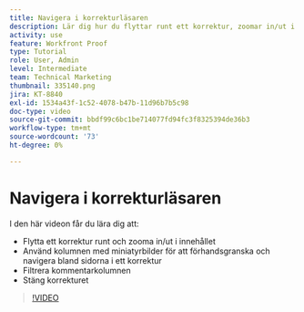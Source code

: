 ```yaml
---
title: Navigera i korrekturläsaren
description: Lär dig hur du flyttar runt ett korrektur, zoomar in/ut i innehållet, använder miniatyrbildskolumnen, filtrerar korrekturkommentarer och mycket mer i  [!DNL &#x200B; Workfront] korrekturläsaren.
activity: use
feature: Workfront Proof
type: Tutorial
role: User, Admin
level: Intermediate
team: Technical Marketing
thumbnail: 335140.png
jira: KT-8840
exl-id: 1534a43f-1c52-4078-b47b-11d96b7b5c98
doc-type: video
source-git-commit: bbdf99c6bc1be714077fd94fc3f8325394de36b3
workflow-type: tm+mt
source-wordcount: '73'
ht-degree: 0%

---
```


# Navigera i korrekturläsaren

I den här videon får du lära dig att:

* Flytta ett korrektur runt och zooma in/ut i innehållet
* Använd kolumnen med miniatyrbilder för att förhandsgranska och navigera bland sidorna i ett korrektur
* Filtrera kommentarkolumnen
* Stäng korrekturet

>[!VIDEO](https://video.tv.adobe.com/v/335140/?quality=12&learn=on&enablevpops=1)

<!-- 
## Learn more
* Review a static proof
* Search within a proof
* Compare proofs
* Configure proofing viewer settings
* View the [!DNL Workfront] object associated with a proof
* Share a proof from the proofing viewer
* Print a proof summary within [!DNL Workfront]
-->
